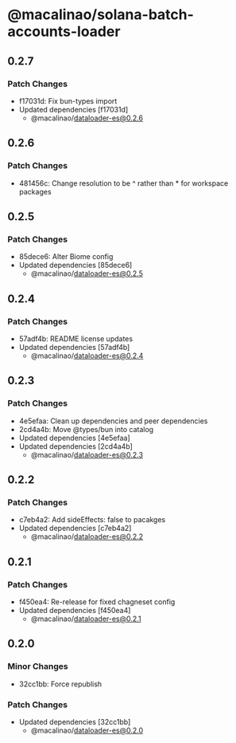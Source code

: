 # @macalinao/solana-batch-accounts-loader

## 0.2.7

### Patch Changes

- f17031d: Fix bun-types import
- Updated dependencies [f17031d]
  - @macalinao/dataloader-es@0.2.6

## 0.2.6

### Patch Changes

- 481456c: Change resolution to be ^ rather than \* for workspace packages

## 0.2.5

### Patch Changes

- 85dece6: Alter Biome config
- Updated dependencies [85dece6]
  - @macalinao/dataloader-es@0.2.5

## 0.2.4

### Patch Changes

- 57adf4b: README license updates
- Updated dependencies [57adf4b]
  - @macalinao/dataloader-es@0.2.4

## 0.2.3

### Patch Changes

- 4e5efaa: Clean up dependencies and peer dependencies
- 2cd4a4b: Move @types/bun into catalog
- Updated dependencies [4e5efaa]
- Updated dependencies [2cd4a4b]
  - @macalinao/dataloader-es@0.2.3

## 0.2.2

### Patch Changes

- c7eb4a2: Add sideEffects: false to pacakges
- Updated dependencies [c7eb4a2]
  - @macalinao/dataloader-es@0.2.2

## 0.2.1

### Patch Changes

- f450ea4: Re-release for fixed chagneset config
- Updated dependencies [f450ea4]
  - @macalinao/dataloader-es@0.2.1

## 0.2.0

### Minor Changes

- 32cc1bb: Force republish

### Patch Changes

- Updated dependencies [32cc1bb]
  - @macalinao/dataloader-es@0.2.0
